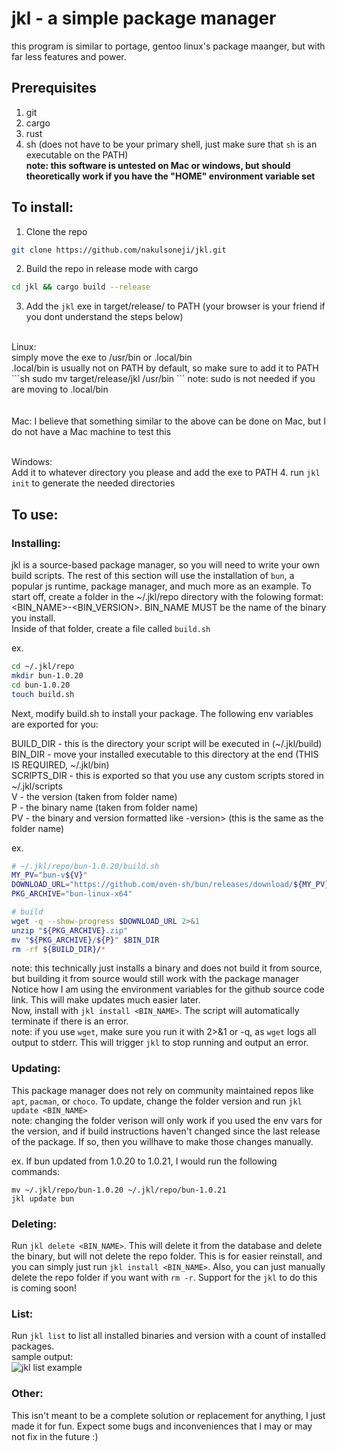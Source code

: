 # jkl - a simple package manager
this program is similar to portage, gentoo linux's package maanger, but with far less features and power.
## Prerequisites
1. git
2. cargo
3. rust
4. sh (does not have to be your primary shell, just make sure that `sh` is an executable on the PATH)<br>
<b>note: this software is untested on Mac or windows, but should theoretically work if you have the "HOME" environment variable set</b>
## To install:
1. Clone the repo
```sh
git clone https://github.com/nakulsoneji/jkl.git
```
2. Build the repo in release mode with cargo
```sh
cd jkl && cargo build --release
```
3. Add the `jkl` exe in target/release/ to PATH (your browser is your friend if you dont understand the steps below)</br>
<br>
Linux: <br>
simply move the exe to /usr/bin or .local/bin <br>
.local/bin is usually not on PATH by default, so make sure to add it to PATH 
```sh
sudo mv target/release/jkl /usr/bin
```
note: sudo is not needed if you are moving to .local/bin<br>
<br>
<br> Mac:
I believe that something similar to the above can be done on Mac, but I do not have a Mac machine to test this  

<br>Windows:<br>
Add it to whatever directory you please and add the exe to PATH
4. run `jkl init` to generate the needed directories

## To use:
### Installing:
jkl is a source-based package manager, so you will need to write your own build scripts. The rest of this section will use the installation of `bun`, a popular js runtime, package manager, and much more as an example.
To start off, create a folder in the ~/.jkl/repo directory with the folowing format: <BIN_NAME>-<BIN_VERSION>. BIN_NAME MUST be the name of the binary you install. <br>
Inside of that folder, create a file called `build.sh`

ex.
```sh
cd ~/.jkl/repo
mkdir bun-1.0.20
cd bun-1.0.20
touch build.sh
```

Next, modify build.sh to install your package. The following env variables are exported for you:<br>

BUILD_DIR - this is the directory your script will be executed in (~/.jkl/build) <br>
BIN_DIR - move your installed executable to this directory at the end (THIS IS REQUIRED, ~/.jkl/bin) <br>
SCRIPTS_DIR - this is exported so that you use any custom scripts stored in ~/.jkl/scripts <br>
V - the version (taken from folder name) <br>
P - the binary name (taken from folder name) <br>
PV - the binary and version formatted like <binary>-version> (this is the same as the folder name) <br>

ex.
```sh
# ~/.jkl/repo/bun-1.0.20/build.sh
MY_PV="bun-v${V}"
DOWNLOAD_URL="https://github.com/oven-sh/bun/releases/download/${MY_PV}/bun-linux-x64.zip"
PKG_ARCHIVE="bun-linux-x64"

# build
wget -q --show-progress $DOWNLOAD_URL 2>&1
unzip "${PKG_ARCHIVE}.zip"
mv "${PKG_ARCHIVE}/${P}" $BIN_DIR
rm -rf ${BUILD_DIR}/*
```
note: this technically just installs a binary and does not build it from source, but building it from source would still work with the package manager<br>
Notice how I am using the environment variables for the github source code link. This will make updates much easier later.<br>
Now, install with `jkl install <BIN_NAME>`. The script will automatically terminate if there is an error. <br>
note: if you use `wget`, make sure you run it with 2>&1 or -q, as `wget` logs all output to stderr. This will trigger `jkl` to stop running and output an error.

### Updating:
This package manager does not rely on community maintained repos like `apt`, `pacman`, or `choco`. To update, change the folder version and run `jkl update <BIN_NAME>`<br>
note: changing the folder verison will only work if you used the env vars for the version, and if build instructions haven't changed since the last release of the package. If so, then you willhave to make those changes manually.<br>

ex. 
If bun updated from 1.0.20 to 1.0.21, I would run the following commands:
```
mv ~/.jkl/repo/bun-1.0.20 ~/.jkl/repo/bun-1.0.21
jkl update bun
```

### Deleting:
Run `jkl delete <BIN_NAME>`. This will delete it from the database and delete the binary, but will not delete the repo folder. This is for easier reinstall, and you can simply just run `jkl install <BIN_NAME>`. Also, you can just manually delete the repo folder if you want with `rm -r`. Support for the `jkl` to do this is coming soon!

### List:
Run `jkl list` to list all installed binaries and version with a count of installed packages.<br>
sample output:<br>
![jkl list example](https://github.com/nakulsoneji/jkl/assets/98666847/86280aa8-1e39-443d-9068-48b727fb2391)


### Other:
This isn't meant to be a complete solution or replacement for anything, I just made it for fun. Expect some bugs and inconveniences that I may or may not fix in the future :)
